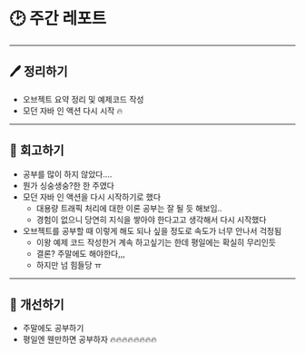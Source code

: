 # 🕑 주간 레포트

---

## 🖊 정리하기

- 오브젝트 요약 정리 및 예제코드 작성
- 모던 자바 인 액션 다시 시작 🔥

---

## 💭 회고하기

- 공부를 많이 하지 않았다....
- 뭔가 싱숭생숭?한 한 주였다
- 모던 자바 인 액션을 다시 시작하기로 했다
    - 대용량 트래픽 처리에 대한 이론 공부는 잘 될 듯 해보임..
    - 경험이 없으니 당연히 지식을 쌓아야 한다고고 생각해서 다시 시작했다
- 오브젝트를 공부할 때 이렇게 해도 되나 싶을 정도로 속도가 너무 안나서 걱정됨
    - 이왕 예제 코드 작성한거 계속 하고싶기는 한데 평일에는 확실히 무리인듯
    - 결론? 주말에도 해야한다,,,
    - 하지만 넘 힘들당 ㅠ

---

## 🥊 개선하기

- 주말에도 공부하기
- 평일엔 웬만하면 공부하자 🔥🔥🔥🔥🔥🔥🔥🔥